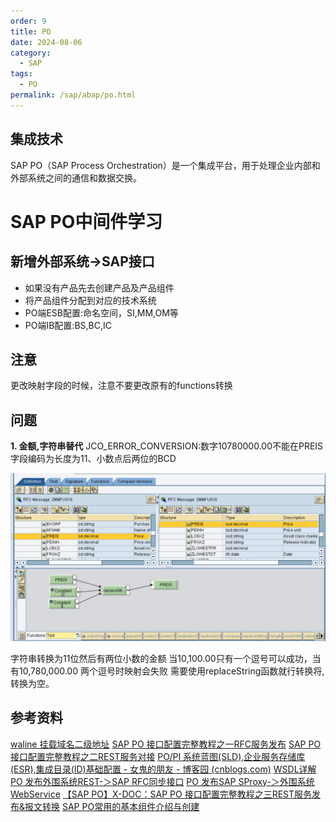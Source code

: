 ```yaml
---
order: 9
title: PO
date: 2024-08-06
category:
  - SAP
tags:
  - PO
permalink: /sap/abap/po.html
---
```

## 集成技术
SAP PO（SAP Process Orchestration）是一个集成平台，用于处理企业内部和外部系统之间的通信和数据交换。

<!-- more -->
# SAP PO中间件学习

## 新增外部系统->SAP接口
* 如果没有产品先去创建产品及产品组件
* 将产品组件分配到对应的技术系统
* PO端ESB配置:命名空间，SI,MM,OM等
* PO端IB配置:BS,BC,IC




## 注意
更改映射字段的时候，注意不要更改原有的functions转换

## 问题
__1. 金额,字符串替代__
JCO_ERROR_CONVERSION:数字10780000.00不能在PREIS字段编码为长度为11、小数点后两位的BCD


![](/img/po1.png)

字符串转换为11位然后有两位小数的金额
当10,100.00只有一个逗号可以成功，当有10,780,000.00 两个逗号时映射会失败
需要使用replaceString函数就行转换将,转换为空。

## 参考资料
[waline 挂载域名二级地址](https://comment.yesuifeng.cc/)
[SAP PO 接口配置完整教程之一RFC服务发布](https://blog.csdn.net/XLevon/article/details/126773935?spm=1001.2101.3001.6650.7&utm_medium=distribute.pc_relevant.none-task-blog-2%7Edefault%7EBlogCommendFromBaidu%7ERate-7-126773935-blog-117328805.235%5Ev43%5Epc_blog_bottom_relevance_base6&depth_1-utm_source=distribute.pc_relevant.none-task-blog-2%7Edefault%7EBlogCommendFromBaidu%7ERate-7-126773935-blog-117328805.235%5Ev43%5Epc_blog_bottom_relevance_base6&utm_relevant_index=8)
[SAP PO 接口配置完整教程之二REST服务对接](https://blog.csdn.net/XLevon/article/details/126904513)
[PO/PI 系统蓝图(SLD),企业服务存储库(ESR),集成目录(ID)基础配置 - 女鬼的朋友 - 博客园 (cnblogs.com)](https://www.cnblogs.com/weixiaopeng/p/11888347.html)
[WSDL详解](https://blog.csdn.net/yhahaha_/article/details/93716263)
[PO 发布外围系统REST-＞SAP RFC同步接口](https://blog.csdn.net/qq_44826887/article/details/134922069)
[PO 发布SAP SProxy-＞外围系统 WebService](https://blog.csdn.net/qq_44826887/article/details/135170299)
[【SAP PO】X-DOC：SAP PO 接口配置完整教程之三REST服务发布&报文转换](https://blog.csdn.net/XLevon/article/details/129370475)
[SAP PO常用的基本组件介绍与创建](https://blog.csdn.net/JYH1999/article/details/108716107)